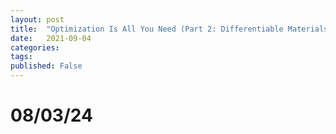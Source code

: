 ```yaml
---
layout: post
title:  "Optimization Is All You Need (Part 2: Differentiable Materials)"
date:   2021-09-04
categories:
tags:
published: False
---
```


# 08/03/24

